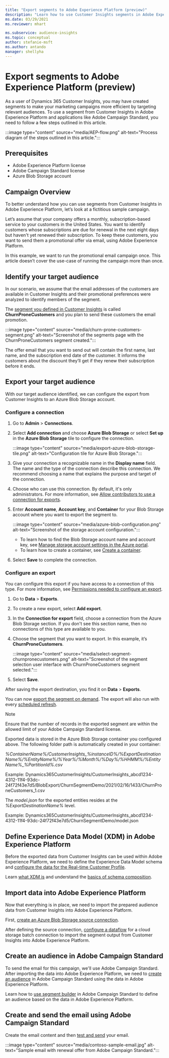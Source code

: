 ```yaml
---
title: "Export segments to Adobe Experience Platform (preview)"
description: "Learn how to use Customer Insights segments in Adobe Experience Platform."
ms.date: 03/29/2021
ms.reviewer: mhart

ms.subservice: audience-insights
ms.topic: conceptual
author: stefanie-msft
ms.author: antando
manager: shellyha
---
```


# Export segments to Adobe Experience Platform (preview)

As a user of Dynamics 365 Customer Insights, you may have created segments to make your marketing campaigns more efficient by targeting relevant audiences. To use a segment from Customer Insights in Adobe Experience Platform and applications like Adobe Campaign Standard, you need to follow a few steps outlined in this article.

:::image type="content" source="media/AEP-flow.png" alt-text="Process diagram of the steps outlined in this article.":::

## Prerequisites

- Adobe Experience Platform license
- Adobe Campaign Standard license
- Azure Blob Storage account

## Campaign Overview

To better understand how you can use segments from Customer Insights in Adobe Experience Platform, let’s look at a fictitious sample campaign.

Let’s assume that your company offers a monthly, subscription-based service to your customers in the United States. You want to identify customers whose subscriptions are due for renewal in the next eight days but haven't yet renewed their subscription. To keep these customers, you want to send them a promotional offer via email, using Adobe Experience Platform.

In this example, we want to run the promotional email campaign once. This article doesn’t cover the use-case of running the campaign more than once.

## Identify your target audience

In our scenario, we assume that the email addresses of the customers are available in Customer Insights and their promotional preferences were analyzed to identify members of the segment.

The [segment you defined in Customer Insights](segments.md) is called **ChurnProneCustomers** and you plan to send these customers the email promotion.

:::image type="content" source="media/churn-prone-customers-segment.png" alt-text="Screenshot of the segments page with the ChurnProneCustomers segment created.":::

The offer email that you want to send out will contain the first name, last name, and the subscription end date of the customer. It informs the customers about the discount they’ll get if they renew their subscription before it ends.

## Export your target audience

With our target audience identified, we can configure the export from Customer Insights to an Azure Blob Storage account.

### Configure a connection

1. Go to **Admin** > **Connections**.

1. Select **Add connection** and choose **Azure Blob Storage** or select **Set up** in the **Azure Blob Storage** tile to configure the connection.

   :::image type="content" source="media/export-azure-blob-storage-tile.png" alt-text="Configuration tile for Azure Blob Storage."::: 

1. Give your connection a recognizable name in the **Display name** field. The name and the type of the connection describe this connection. We recommend choosing a name that explains the purpose and target of the connection.

1. Choose who can use this connection. By default, it's only administrators. For more information, see [Allow contributors to use a connection for exports](connections.md#allow-contributors-to-use-a-connection-for-exports).

1. Enter **Account name**, **Account key**, and **Container** for your Blob Storage account where you want to export the segment to.  
      
   :::image type="content" source="media/azure-blob-configuration.png" alt-text="Screenshot of the storage account configuration."::: 
   
    - To learn how to find the Blob Storage account name and account key, see [Manage storage account settings in the Azure portal](/azure/storage/common/storage-account-manage).
    - To learn how to create a container, see [Create a container](/azure/storage/blobs/storage-quickstart-blobs-portal#create-a-container).

1. Select **Save** to complete the connection.

### Configure an export

You can configure this export if you have access to a connection of this type. For more information, see [Permissions needed to configure an export](export-destinations.md#set-up-a-new-export).

1. Go to **Data** > **Exports**.

1. To create a new export, select **Add export**.

1. In the **Connection for export** field, choose a connection from the Azure Blob Storage section. If you don't see this section name, then no connections of this type are available to you.

1. Choose the segment that you want to export. In this example, it’s **ChurnProneCustomers**.

   :::image type="content" source="media/select-segment-churnpronecustomers.png" alt-text="Screenshot of the segment selection user interface with ChurnProneCustomers segment selected.":::

1. Select **Save**.

After saving the export destination, you find it on **Data** > **Exports**.

You can now [export the segment on demand](export-destinations.md#run-exports-on-demand). The export will also run with every [scheduled refresh](system.md).

> [!NOTE]
> Ensure that the number of records in the exported segment are within the allowed limit of your Adobe Campaign Standard license.

Exported data is stored in the Azure Blob Storage container you configured above. The following folder path is automatically created in your container:

*%ContainerName%/CustomerInsights_%instanceID%/%ExportDestinationName%/%EntityName%/%Year%/%Month%/%Day%/%HHMM%/%EntityName%_%PartitionId%.csv*

Example: Dynamics365CustomerInsights/CustomerInsights_abcd1234-4312-11f4-93dc-24f72f43e7d5/BlobExport/ChurnSegmentDemo/2021/02/16/1433/ChurnProneCustomers_1.csv

The *model.json* for the exported entities resides at the *%ExportDestinationName%* level.

Example: Dynamics365CustomerInsights/CustomerInsights_abcd1234-4312-11f4-93dc-24f72f43e7d5/ChurnSegmentDemo/model.json

## Define Experience Data Model (XDM) in Adobe Experience Platform

Before the exported data from Customer Insights can be used within Adobe Experience Platform, we need to define the Experience Data Model schema and [configure the data for the Real-time Customer Profile](https://experienceleague.adobe.com/docs/experience-platform/profile/tutorials/dataset-configuration.html#tutorials).

Learn [what XDM is](https://experienceleague.adobe.com/docs/experience-platform/xdm/home.html) and understand the [basics of schema composition](https://experienceleague.adobe.com/docs/experience-platform/xdm/schema/composition.html#schema).

## Import data into Adobe Experience Platform

Now that everything is in place, we need to import the prepared audience data from Customer Insights into Adobe Experience Platform.

First, [create an Azure Blob Storage source connection](https://experienceleague.adobe.com/docs/experience-platform/sources/ui-tutorials/create/cloud-storage/blob.html#getting-started).    

After defining the source connection, [configure a dataflow](https://experienceleague.adobe.com/docs/experience-platform/sources/ui-tutorials/dataflow/cloud-storage.html#ui-tutorials) for a cloud storage batch connection to import the segment output from Customer Insights into Adobe Experience Platform.

## Create an audience in Adobe Campaign Standard

To send the email for this campaign, we'll use Adobe Campaign Standard. After importing the data into Adobe Experience Platform, we need to [create an audience](https://experienceleague.adobe.com/docs/campaign-standard/using/profiles-and-audiences/get-started-profiles-and-audiences.html#permission) in Adobe Campaign Standard using the data in Adobe Experience Platform.


Learn how to [use segment builder](https://experienceleague.adobe.com/docs/campaign-standard/using/integrating-with-adobe-cloud/adobe-experience-platform/audience-destinations/aep-using-segment-builder.html) in Adobe Campaign Standard to define an audience based on the data in Adobe Experience Platform.

## Create and send the email using Adobe Campaign Standard

Create the email content and then [test and send](https://experienceleague.adobe.com/docs/campaign-standard/using/testing-and-sending/get-started-sending-messages.html#preparing-and-testing-messages) your email.

:::image type="content" source="media/contoso-sample-email.jpg" alt-text="Sample email with renewal offer from Adobe Campaign Standard.":::
